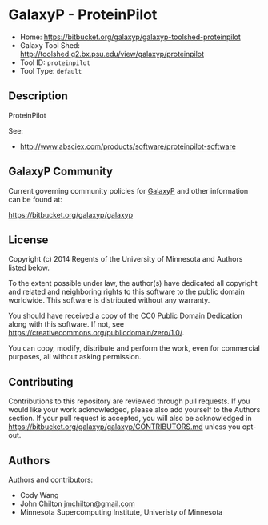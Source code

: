 GalaxyP - ProteinPilot
======================

* Home: <https://bitbucket.org/galaxyp/galaxyp-toolshed-proteinpilot>
* Galaxy Tool Shed: <http://toolshed.g2.bx.psu.edu/view/galaxyp/proteinpilot>
* Tool ID: `proteinpilot`
* Tool Type: `default`


Description
-----------

ProteinPilot

See:

* <http://www.absciex.com/products/software/proteinpilot-software>


GalaxyP Community
-----------------

Current governing community policies for [GalaxyP](https://bitbucket.org/galaxyp/) and other information can be found at:

<https://bitbucket.org/galaxyp/galaxyp>


License
-------

Copyright (c) 2014 Regents of the University of Minnesota and Authors listed below.

To the extent possible under law, the author(s) have dedicated all copyright and related and neighboring rights to this software to the public domain worldwide. This software is distributed without any warranty.

You should have received a copy of the CC0 Public Domain Dedication along with this software. If not, see <https://creativecommons.org/publicdomain/zero/1.0/>.

You can copy, modify, distribute and perform the work, even for commercial purposes, all without asking permission.


Contributing
------------

Contributions to this repository are reviewed through pull requests. If you would like your work acknowledged, please also add yourself to the Authors section. If your pull request is accepted, you will also be acknowledged in <https://bitbucket.org/galaxyp/galaxyp/CONTRIBUTORS.md> unless you opt-out.


Authors
-------

Authors and contributors:

* Cody Wang
* John Chilton <jmchilton@gmail.com>
* Minnesota Supercomputing Institute, Univeristy of Minnesota
